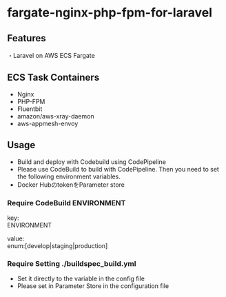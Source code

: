 # fargate-nginx-php-fpm-for-laravel


## Features

・Laravel on AWS ECS Fargate

## ECS Task Containers

- Nginx
- PHP-FPM
- Fluentbit
- amazon/aws-xray-daemon
- aws-appmesh-envoy


## Usage

- Build and deploy with Codebuild using CodePipeline
- Please use CodeBuild to build with CodePipeline. Then you need to set the following environment variables.
- Docker HubのtokenをParameter store

### Require CodeBuild ENVIRONMENT
key:  
ENVIRONMENT

value:  
enum:[develop|staging|production]

### Require Setting ./buildspec_build.yml

- Set it directly to the variable in the config file
- Please set in Parameter Store in the configuration file
